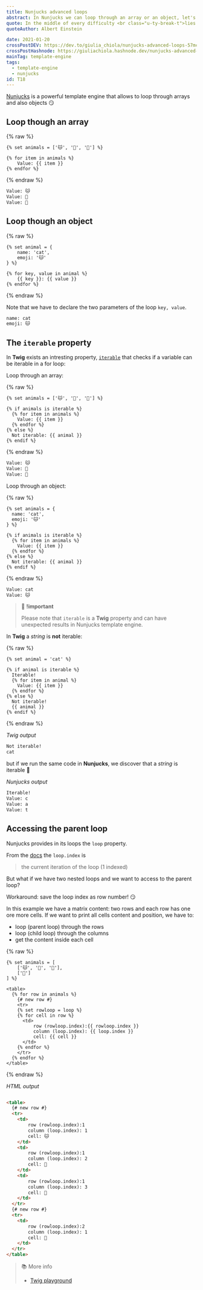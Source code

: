 ```yaml
---
title: Nunjucks advanced loops
abstract: In Nunjucks we can loop through an array or an object, let's see how to do it.
quote: In the middle of every difficulty <br class="u-ty-break-t">lies opportunity
quoteAuthor: Albert Einstein

date: 2021-01-20
crossPostDEV: https://dev.to/giulia_chiola/nunjucks-advanced-loops-57mc
crossPostHashnode: https://giuliachiola.hashnode.dev/nunjucks-advanced-loops
mainTag: template-engine
tags:
  - template-engine
  - nunjucks
id: T18
---
```


[Nunjucks](https://mozilla.github.io/nunjucks/templating.html) is a powerful template engine that allows to loop through arrays and also objects 😏

## Loop though an array

{% raw %}
  ```twig
  {% set animals = ['🐱', '🐶', '🐺'] %}

  {% for item in animals %}
      Value: {{ item }}
  {% endfor %}
  ```
{% endraw %}

```html
Value: 🐱
Value: 🐶
Value: 🐺
```

## Loop though an object

{% raw %}
  ```twig
  {% set animal = {
      name: 'cat',
      emoji: '🐱'
  } %}

  {% for key, value in animal %}
      {{ key }}: {{ value }}
  {% endfor %}
  ```
{% endraw %}

Note that we have to declare the two parameters of the loop `key, value`.

```html
name: cat
emoji: 🐱
```

## The `iterable` property

In **Twig** exists an intresting property, [`iterable`](https://twig.symfony.com/doc/3.x/tests/iterable.html) that checks if a variable can be iterable in a for loop:

Loop through an array:

{% raw %}
  ```twig
  {% set animals = ['🐱', '🐶', '🐺'] %}

  {% if animals is iterable %}
    {% for item in animals %}
      Value: {{ item }}
    {% endfor %}
  {% else %}
    Not iterable: {{ animal }}
  {% endif %}
  ```
{% endraw %}

```html
Value: 🐱
Value: 🐶
Value: 🐺
```

Loop through an object:

{% raw %}
  ```twig
  {% set animals = {
    name: 'cat',
    emoji: '🐱'
  } %}

  {% if animals is iterable %}
    {% for item in animals %}
      Value: {{ item }}
    {% endfor %}
  {% else %}
    Not iterable: {{ animal }}
  {% endif %}
  ```
{% endraw %}

```html
Value: cat
Value: 🐱
```

> 🧨 **!important**
>
> Please note that `iterable` is a **Twig** property and can have unexpected results in Nunjucks template engine.

In **Twig** a _string_ is **not** iterable:

{% raw %}
  ```twig
  {% set animal = 'cat' %}

  {% if animal is iterable %}
    Iterable!
    {% for item in animal %}
      Value: {{ item }}
    {% endfor %}
  {% else %}
    Not iterable!
    {{ animal }}
  {% endif %}
  ```
{% endraw %}

_Twig output_

```html
Not iterable!
cat
```

but if we run the same code in **Nunjucks**, we discover that a _string_ is iterable 🤯

_Nunjucks output_

```html
Iterable!
Value: c
Value: a
Value: t
```

## Accessing the parent loop

Nunjucks provides in its loops the `loop` property.

From the [docs](http://mozilla.github.io/nunjucks/templating.html#for) the `loop.index` is
> the current iteration of the loop (1 indexed)

But what if we have two nested loops and we want to access to the parent loop?

Workaround: save the loop index as row number! 😏

In this example we have a matrix content: two rows and each row has one ore more cells. If we want to print all cells content and position, we have to:
- loop (parent loop) through the rows
- loop (child loop) through the columns
- get the content inside each cell

{% raw %}
  ```twig
  {% set animals = [
      ['🐱', '🐶', '🐺'],
      ['🐍']
  ] %}

  <table>
    {% for row in animals %}
      {# new row #}
      <tr>
      {% set rowloop = loop %}
      {% for cell in row %}
        <td>
            row (rowloop.index):{{ rowloop.index }}
            column (loop.index): {{ loop.index }}
            cell: {{ cell }}
        </td>
      {% endfor %}
      </tr>
    {% endfor %}
  </table>
  ```
{% endraw %}

_HTML output_

```html

<table>
  {# new row #}
  <tr>
    <td>
        row (rowloop.index):1
        column (loop.index): 1
        cell: 🐱
    </td>
    <td>
        row (rowloop.index):1
        column (loop.index): 2
        cell: 🐶
    </td>
    <td>
        row (rowloop.index):1
        column (loop.index): 3
        cell: 🐺
    </td>
  </tr>
  {# new row #}
  <tr>
    <td>
        row (rowloop.index):2
        column (loop.index): 1
        cell: 🐍
    </td>
  </tr>
</table>
```

> 📚 More info
>
> - [Twig playground](https://twigfiddle.com/)
